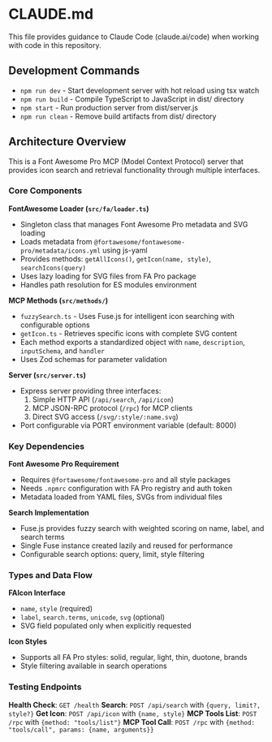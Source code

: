 # CLAUDE.md

This file provides guidance to Claude Code (claude.ai/code) when working with code in this repository.

## Development Commands

- `npm run dev` - Start development server with hot reload using tsx watch
- `npm run build` - Compile TypeScript to JavaScript in dist/ directory
- `npm start` - Run production server from dist/server.js
- `npm run clean` - Remove build artifacts from dist/ directory

## Architecture Overview

This is a Font Awesome Pro MCP (Model Context Protocol) server that provides icon search and retrieval functionality through multiple interfaces.

### Core Components

**FontAwesome Loader (`src/fa/loader.ts`)**
- Singleton class that manages Font Awesome Pro metadata and SVG loading
- Loads metadata from `@fortawesome/fontawesome-pro/metadata/icons.yml` using js-yaml
- Provides methods: `getAllIcons()`, `getIcon(name, style)`, `searchIcons(query)`
- Uses lazy loading for SVG files from FA Pro package
- Handles path resolution for ES modules environment

**MCP Methods (`src/methods/`)**
- `fuzzySearch.ts` - Uses Fuse.js for intelligent icon searching with configurable options
- `getIcon.ts` - Retrieves specific icons with complete SVG content
- Each method exports a standardized object with `name`, `description`, `inputSchema`, and `handler`
- Uses Zod schemas for parameter validation

**Server (`src/server.ts`)**
- Express server providing three interfaces:
  1. Simple HTTP API (`/api/search`, `/api/icon`) 
  2. MCP JSON-RPC protocol (`/rpc`) for MCP clients
  3. Direct SVG access (`/svg/:style/:name.svg`)
- Port configurable via PORT environment variable (default: 8000)

### Key Dependencies

**Font Awesome Pro Requirement**
- Requires `@fortawesome/fontawesome-pro` and all style packages
- Needs `.npmrc` configuration with FA Pro registry and auth token
- Metadata loaded from YAML files, SVGs from individual files

**Search Implementation**
- Fuse.js provides fuzzy search with weighted scoring on name, label, and search terms
- Single Fuse instance created lazily and reused for performance
- Configurable search options: query, limit, style filtering

### Types and Data Flow

**FAIcon Interface**
- `name`, `style` (required)
- `label`, `search.terms`, `unicode`, `svg` (optional)
- SVG field populated only when explicitly requested

**Icon Styles**
- Supports all FA Pro styles: solid, regular, light, thin, duotone, brands
- Style filtering available in search operations

### Testing Endpoints

**Health Check**: `GET /health`
**Search**: `POST /api/search` with `{query, limit?, style?}`
**Get Icon**: `POST /api/icon` with `{name, style}`
**MCP Tools List**: `POST /rpc` with `{method: "tools/list"}`
**MCP Tool Call**: `POST /rpc` with `{method: "tools/call", params: {name, arguments}}`